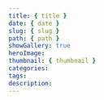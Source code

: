 ```yaml
---
title: { title }
date: { date }
slug: { slug }
path: { path }
showGallery: true
heroImage:
thumbnail: { thumbnail }
categories:
tags:
description:
---
```


<script>
  import ContentContainer from '$lib/components/ContentContainer.svelte';
  import Img from '$lib/components/Image/Img.svelte';
  
  export let postData = null;
</script>
